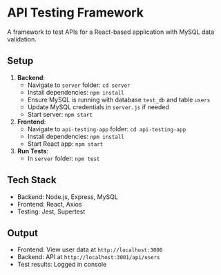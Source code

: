 # API Testing Framework

A framework to test APIs for a React-based application with MySQL data validation.

## Setup
1. **Backend**:
   - Navigate to `server` folder: `cd server`
   - Install dependencies: `npm install`
   - Ensure MySQL is running with database `test_db` and table `users`
   - Update MySQL credentials in `server.js` if needed
   - Start server: `npm start`
2. **Frontend**:
   - Navigate to `api-testing-app` folder: `cd api-testing-app`
   - Install dependencies: `npm install`
   - Start React app: `npm start`
3. **Run Tests**:
   - In `server` folder: `npm test`

## Tech Stack
- Backend: Node.js, Express, MySQL
- Frontend: React, Axios
- Testing: Jest, Supertest

## Output
- Frontend: View user data at `http://localhost:3000`
- Backend: API at `http://localhost:3001/api/users`
- Test results: Logged in console
